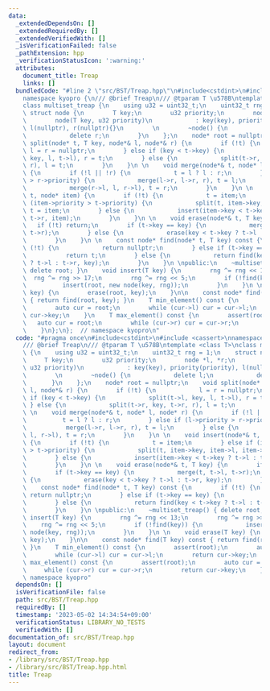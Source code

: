 ```yaml
---
data:
  _extendedDependsOn: []
  _extendedRequiredBy: []
  _extendedVerifiedWith: []
  _isVerificationFailed: false
  _pathExtension: hpp
  _verificationStatusIcon: ':warning:'
  attributes:
    document_title: Treap
    links: []
  bundledCode: "#line 2 \"src/BST/Treap.hpp\"\n#include<cstdint>\n#include <cassert>\n\
    namespace kyopro {\n/// @brief Treap\n/// @tparam T \u578B\ntemplate <class T>\n\
    class multiset_treap {\n    using u32 = uint32_t;\n    uint32_t rng = 1;\n   \
    \ struct node {\n        T key;\n        u32 priority;\n        node *l, *r;\n\
    \        node(T key, u32 priority)\n            : key(key), priority(priority),\
    \ l(nullptr), r(nullptr){}\n        \n        ~node() {\n            delete l;\n\
    \            delete r;\n        }\n    };\n    node* root = nullptr;\n    void\
    \ split(node* t, T key, node*& l, node*& r) {\n        if (!t) {\n           \
    \ l = r = nullptr;\n        } else if (key < t->key) {\n            split(t->l,\
    \ key, l, t->l), r = t;\n        } else {\n            split(t->r, key, t->r,\
    \ r), l = t;\n        }\n    }\n \n    void merge(node*& t, node* l, node* r)\
    \ {\n        if (!l || !r) {\n            t = l ? l : r;\n        } else if (l->priority\
    \ > r->priority) {\n            merge(l->r, l->r, r), t = l;\n        } else {\n\
    \            merge(r->l, l, r->l), t = r;\n        }\n    }\n \n    void insert(node*&\
    \ t, node* item) {\n        if (!t) {\n            t = item;\n        } else if\
    \ (item->priority > t->priority) {\n            split(t, item->key, item->l, item->r),\
    \ t = item;\n        } else {\n            insert(item->key < t->key ? t->l :\
    \ t->r, item);\n        }\n    }\n \n    void erase(node*& t, T key) {\n     \
    \   if (!t) return;\n        if (t->key == key) {\n            merge(t, t->l,\
    \ t->r);\n        } else {\n            erase(key < t->key ? t->l : t->r, key);\n\
    \        }\n    }\n \n    const node* find(node* t, T key) const {\n        if\
    \ (!t) {\n            return nullptr;\n        } else if (t->key == key) {\n \
    \           return t;\n        } else {\n            return find(key < t->key\
    \ ? t->l : t->r, key);\n        }\n    }\n \npublic:\n    ~multiset_treap() {\
    \ delete root; }\n    void insert(T key) {\n        rng ^= rng << 13;\n      \
    \  rng ^= rng >> 17;\n        rng ^= rng << 5;\n        if (!find(key)) {\n  \
    \          insert(root, new node(key, rng));\n        }\n    }\n \n    void erase(T\
    \ key) {\n        erase(root, key);\n    }\n\n    const node* find(T key) const\
    \ { return find(root, key); }\n    T min_element() const {\n        assert(root);\n\
    \        auto cur = root;\n        while (cur->l) cur = cur->l;\n        return\
    \ cur->key;\n    }\n    T max_element() const {\n        assert(root);\n     \
    \   auto cur = root;\n        while (cur->r) cur = cur->r;\n        return cur->key;\n\
    \    }\n};\n};  // namespace kyopro\n"
  code: "#pragma once\n#include<cstdint>\n#include <cassert>\nnamespace kyopro {\n\
    /// @brief Treap\n/// @tparam T \u578B\ntemplate <class T>\nclass multiset_treap\
    \ {\n    using u32 = uint32_t;\n    uint32_t rng = 1;\n    struct node {\n   \
    \     T key;\n        u32 priority;\n        node *l, *r;\n        node(T key,\
    \ u32 priority)\n            : key(key), priority(priority), l(nullptr), r(nullptr){}\n\
    \        \n        ~node() {\n            delete l;\n            delete r;\n \
    \       }\n    };\n    node* root = nullptr;\n    void split(node* t, T key, node*&\
    \ l, node*& r) {\n        if (!t) {\n            l = r = nullptr;\n        } else\
    \ if (key < t->key) {\n            split(t->l, key, l, t->l), r = t;\n       \
    \ } else {\n            split(t->r, key, t->r, r), l = t;\n        }\n    }\n\
    \ \n    void merge(node*& t, node* l, node* r) {\n        if (!l || !r) {\n  \
    \          t = l ? l : r;\n        } else if (l->priority > r->priority) {\n \
    \           merge(l->r, l->r, r), t = l;\n        } else {\n            merge(r->l,\
    \ l, r->l), t = r;\n        }\n    }\n \n    void insert(node*& t, node* item)\
    \ {\n        if (!t) {\n            t = item;\n        } else if (item->priority\
    \ > t->priority) {\n            split(t, item->key, item->l, item->r), t = item;\n\
    \        } else {\n            insert(item->key < t->key ? t->l : t->r, item);\n\
    \        }\n    }\n \n    void erase(node*& t, T key) {\n        if (!t) return;\n\
    \        if (t->key == key) {\n            merge(t, t->l, t->r);\n        } else\
    \ {\n            erase(key < t->key ? t->l : t->r, key);\n        }\n    }\n \n\
    \    const node* find(node* t, T key) const {\n        if (!t) {\n           \
    \ return nullptr;\n        } else if (t->key == key) {\n            return t;\n\
    \        } else {\n            return find(key < t->key ? t->l : t->r, key);\n\
    \        }\n    }\n \npublic:\n    ~multiset_treap() { delete root; }\n    void\
    \ insert(T key) {\n        rng ^= rng << 13;\n        rng ^= rng >> 17;\n    \
    \    rng ^= rng << 5;\n        if (!find(key)) {\n            insert(root, new\
    \ node(key, rng));\n        }\n    }\n \n    void erase(T key) {\n        erase(root,\
    \ key);\n    }\n\n    const node* find(T key) const { return find(root, key);\
    \ }\n    T min_element() const {\n        assert(root);\n        auto cur = root;\n\
    \        while (cur->l) cur = cur->l;\n        return cur->key;\n    }\n    T\
    \ max_element() const {\n        assert(root);\n        auto cur = root;\n   \
    \     while (cur->r) cur = cur->r;\n        return cur->key;\n    }\n};\n};  //\
    \ namespace kyopro"
  dependsOn: []
  isVerificationFile: false
  path: src/BST/Treap.hpp
  requiredBy: []
  timestamp: '2023-05-02 14:34:54+09:00'
  verificationStatus: LIBRARY_NO_TESTS
  verifiedWith: []
documentation_of: src/BST/Treap.hpp
layout: document
redirect_from:
- /library/src/BST/Treap.hpp
- /library/src/BST/Treap.hpp.html
title: Treap
---
```

